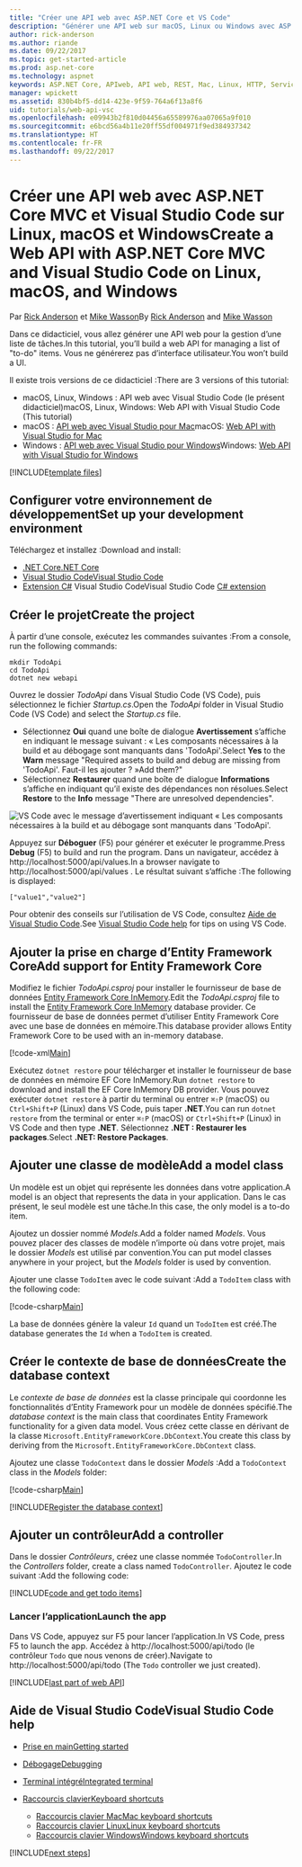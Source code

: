 ```yaml
---
title: "Créer une API web avec ASP.NET Core et VS Code"
description: "Générer une API web sur macOS, Linux ou Windows avec ASP.NET Core MVC et Visual Studio Code"
author: rick-anderson
ms.author: riande
ms.date: 09/22/2017
ms.topic: get-started-article
ms.prod: asp.net-core
ms.technology: aspnet
keywords: ASP.NET Core, APIweb, API web, REST, Mac, Linux, HTTP, Service, Service HTTP, VS Code
manager: wpickett
ms.assetid: 830b4bf5-dd14-423e-9f59-764a6f13a8f6
uid: tutorials/web-api-vsc
ms.openlocfilehash: e09943b2f810d04456a65589976aa07065a9f010
ms.sourcegitcommit: e6bcd56a4b11e20ff55df004971f9ed384937342
ms.translationtype: HT
ms.contentlocale: fr-FR
ms.lasthandoff: 09/22/2017
---
```

# <a name="create-a-web-api-with-aspnet-core-mvc-and-visual-studio-code-on-linux-macos-and-windows"></a><span data-ttu-id="01ec4-104">Créer une API web avec ASP.NET Core MVC et Visual Studio Code sur Linux, macOS et Windows</span><span class="sxs-lookup"><span data-stu-id="01ec4-104">Create a Web API with ASP.NET Core MVC and Visual Studio Code on Linux, macOS, and Windows</span></span>

<span data-ttu-id="01ec4-105">Par [Rick Anderson](https://twitter.com/RickAndMSFT) et [Mike Wasson](https://github.com/mikewasson)</span><span class="sxs-lookup"><span data-stu-id="01ec4-105">By [Rick Anderson](https://twitter.com/RickAndMSFT) and [Mike Wasson](https://github.com/mikewasson)</span></span>

<span data-ttu-id="01ec4-106">Dans ce didacticiel, vous allez générer une API web pour la gestion d’une liste de tâches.</span><span class="sxs-lookup"><span data-stu-id="01ec4-106">In this tutorial, you’ll build a web API for managing a list of "to-do" items.</span></span> <span data-ttu-id="01ec4-107">Vous ne générerez pas d’interface utilisateur.</span><span class="sxs-lookup"><span data-stu-id="01ec4-107">You won’t build a UI.</span></span>

<span data-ttu-id="01ec4-108">Il existe trois versions de ce didacticiel :</span><span class="sxs-lookup"><span data-stu-id="01ec4-108">There are 3 versions of this tutorial:</span></span>

* <span data-ttu-id="01ec4-109">macOS, Linux, Windows : API web avec Visual Studio Code (le présent didacticiel)</span><span class="sxs-lookup"><span data-stu-id="01ec4-109">macOS, Linux, Windows: Web API with Visual Studio Code (This tutorial)</span></span>
* <span data-ttu-id="01ec4-110">macOS : [API web avec Visual Studio pour Mac](xref:tutorials/first-web-api-mac)</span><span class="sxs-lookup"><span data-stu-id="01ec4-110">macOS: [Web API with Visual Studio for Mac](xref:tutorials/first-web-api-mac)</span></span>
* <span data-ttu-id="01ec4-111">Windows : [API web avec Visual Studio pour Windows](xref:tutorials/first-web-api)</span><span class="sxs-lookup"><span data-stu-id="01ec4-111">Windows: [Web API with Visual Studio for Windows](xref:tutorials/first-web-api)</span></span>

<!-- WARNING: The code AND images in this doc are used by uid: tutorials/web-api-vsc, tutorials/first-web-api-mac and tutorials/first-web-api. If you change any code/images in this tutorial, update uid: tutorials/web-api-vsc -->

[!INCLUDE[template files](../includes/webApi/intro.md)]

## <a name="set-up-your-development-environment"></a><span data-ttu-id="01ec4-112">Configurer votre environnement de développement</span><span class="sxs-lookup"><span data-stu-id="01ec4-112">Set up your development environment</span></span>

<span data-ttu-id="01ec4-113">Téléchargez et installez :</span><span class="sxs-lookup"><span data-stu-id="01ec4-113">Download and install:</span></span>
- [<span data-ttu-id="01ec4-114">.NET Core</span><span class="sxs-lookup"><span data-stu-id="01ec4-114">.NET Core</span></span>](https://www.microsoft.com/net/core)
- [<span data-ttu-id="01ec4-115">Visual Studio Code</span><span class="sxs-lookup"><span data-stu-id="01ec4-115">Visual Studio Code</span></span>](https://code.visualstudio.com)
- <span data-ttu-id="01ec4-116">[Extension C#](https://marketplace.visualstudio.com/items?itemName=ms-vscode.csharp) Visual Studio Code</span><span class="sxs-lookup"><span data-stu-id="01ec4-116">Visual Studio Code [C# extension](https://marketplace.visualstudio.com/items?itemName=ms-vscode.csharp)</span></span>

## <a name="create-the-project"></a><span data-ttu-id="01ec4-117">Créer le projet</span><span class="sxs-lookup"><span data-stu-id="01ec4-117">Create the project</span></span>

<span data-ttu-id="01ec4-118">À partir d’une console, exécutez les commandes suivantes :</span><span class="sxs-lookup"><span data-stu-id="01ec4-118">From a console, run the following commands:</span></span>

```console
mkdir TodoApi
cd TodoApi
dotnet new webapi
```

<span data-ttu-id="01ec4-119">Ouvrez le dossier *TodoApi* dans Visual Studio Code (VS Code), puis sélectionnez le fichier *Startup.cs*.</span><span class="sxs-lookup"><span data-stu-id="01ec4-119">Open the *TodoApi* folder in Visual Studio Code (VS Code) and select the *Startup.cs* file.</span></span>

- <span data-ttu-id="01ec4-120">Sélectionnez **Oui** quand une boîte de dialogue **Avertissement** s’affiche en indiquant le message suivant : « Les composants nécessaires à la build et au débogage sont manquants dans 'TodoApi'.</span><span class="sxs-lookup"><span data-stu-id="01ec4-120">Select **Yes** to the **Warn** message "Required assets to build and debug are missing from 'TodoApi'.</span></span> <span data-ttu-id="01ec4-121">Faut-il les ajouter ? »</span><span class="sxs-lookup"><span data-stu-id="01ec4-121">Add them?"</span></span>
- <span data-ttu-id="01ec4-122">Sélectionnez **Restaurer** quand une boîte de dialogue **Informations** s’affiche en indiquant qu’il existe des dépendances non résolues.</span><span class="sxs-lookup"><span data-stu-id="01ec4-122">Select **Restore** to the **Info** message "There are unresolved dependencies".</span></span>

<!-- uid: tutorials/first-mvc-app-xplat/start-mvc uses the pic below. If you change it, make sure it's consistent -->

![VS Code avec le message d’avertissement indiquant « Les composants nécessaires à la build et au débogage sont manquants dans 'TodoApi'.](web-api-vsc/_static/vsc_restore.png)

<span data-ttu-id="01ec4-126">Appuyez sur **Déboguer** (F5) pour générer et exécuter le programme.</span><span class="sxs-lookup"><span data-stu-id="01ec4-126">Press **Debug** (F5) to build and run the program.</span></span> <span data-ttu-id="01ec4-127">Dans un navigateur, accédez à http://localhost:5000/api/values.</span><span class="sxs-lookup"><span data-stu-id="01ec4-127">In a browser navigate to http://localhost:5000/api/values .</span></span> <span data-ttu-id="01ec4-128">Le résultat suivant s’affiche :</span><span class="sxs-lookup"><span data-stu-id="01ec4-128">The following is displayed:</span></span>

`["value1","value2"]`

<span data-ttu-id="01ec4-129">Pour obtenir des conseils sur l’utilisation de VS Code, consultez [Aide de Visual Studio Code](#visual-studio-code-help).</span><span class="sxs-lookup"><span data-stu-id="01ec4-129">See [Visual Studio Code help](#visual-studio-code-help) for tips on using VS Code.</span></span>

## <a name="add-support-for-entity-framework-core"></a><span data-ttu-id="01ec4-130">Ajouter la prise en charge d’Entity Framework Core</span><span class="sxs-lookup"><span data-stu-id="01ec4-130">Add support for Entity Framework Core</span></span>

<span data-ttu-id="01ec4-131">Modifiez le fichier *TodoApi.csproj* pour installer le fournisseur de base de données [Entity Framework Core InMemory](https://docs.microsoft.com/ef/core/providers/in-memory/).</span><span class="sxs-lookup"><span data-stu-id="01ec4-131">Edit the *TodoApi.csproj* file to install the [Entity Framework Core InMemory](https://docs.microsoft.com/ef/core/providers/in-memory/) database provider.</span></span> <span data-ttu-id="01ec4-132">Ce fournisseur de base de données permet d’utiliser Entity Framework Core avec une base de données en mémoire.</span><span class="sxs-lookup"><span data-stu-id="01ec4-132">This database provider allows Entity Framework Core to be used with an in-memory database.</span></span>

[!code-xml[Main](web-api-vsc/sample/TodoApi/TodoApi.csproj?highlight=12)]

<span data-ttu-id="01ec4-133">Exécutez `dotnet restore` pour télécharger et installer le fournisseur de base de données en mémoire EF Core InMemory.</span><span class="sxs-lookup"><span data-stu-id="01ec4-133">Run `dotnet restore` to download and install the EF Core InMemory DB provider.</span></span> <span data-ttu-id="01ec4-134">Vous pouvez exécuter `dotnet restore` à partir du terminal ou entrer `⌘⇧P` (macOS) ou `Ctrl+Shift+P` (Linux) dans VS Code, puis taper **.NET**.</span><span class="sxs-lookup"><span data-stu-id="01ec4-134">You can run `dotnet restore` from the terminal or enter `⌘⇧P` (macOS) or `Ctrl+Shift+P` (Linux) in VS Code and then type **.NET**.</span></span> <span data-ttu-id="01ec4-135">Sélectionnez **.NET : Restaurer les packages**.</span><span class="sxs-lookup"><span data-stu-id="01ec4-135">Select **.NET: Restore Packages**.</span></span>

## <a name="add-a-model-class"></a><span data-ttu-id="01ec4-136">Ajouter une classe de modèle</span><span class="sxs-lookup"><span data-stu-id="01ec4-136">Add a model class</span></span>

<span data-ttu-id="01ec4-137">Un modèle est un objet qui représente les données dans votre application.</span><span class="sxs-lookup"><span data-stu-id="01ec4-137">A model is an object that represents the data in your application.</span></span> <span data-ttu-id="01ec4-138">Dans le cas présent, le seul modèle est une tâche.</span><span class="sxs-lookup"><span data-stu-id="01ec4-138">In this case, the only model is a to-do item.</span></span>

<span data-ttu-id="01ec4-139">Ajoutez un dossier nommé *Models*.</span><span class="sxs-lookup"><span data-stu-id="01ec4-139">Add a folder named *Models*.</span></span> <span data-ttu-id="01ec4-140">Vous pouvez placer des classes de modèle n’importe où dans votre projet, mais le dossier *Models* est utilisé par convention.</span><span class="sxs-lookup"><span data-stu-id="01ec4-140">You can put model classes anywhere in your project, but the *Models* folder is used by convention.</span></span>

<span data-ttu-id="01ec4-141">Ajouter une classe `TodoItem` avec le code suivant :</span><span class="sxs-lookup"><span data-stu-id="01ec4-141">Add a `TodoItem` class with the following code:</span></span>

[!code-csharp[Main](first-web-api/sample/TodoApi/Models/TodoItem.cs)]

<span data-ttu-id="01ec4-142">La base de données génère la valeur `Id` quand un `TodoItem` est créé.</span><span class="sxs-lookup"><span data-stu-id="01ec4-142">The database generates the `Id` when a `TodoItem` is created.</span></span>

## <a name="create-the-database-context"></a><span data-ttu-id="01ec4-143">Créer le contexte de base de données</span><span class="sxs-lookup"><span data-stu-id="01ec4-143">Create the database context</span></span>

<span data-ttu-id="01ec4-144">Le *contexte de base de données* est la classe principale qui coordonne les fonctionnalités d’Entity Framework pour un modèle de données spécifié.</span><span class="sxs-lookup"><span data-stu-id="01ec4-144">The *database context* is the main class that coordinates Entity Framework functionality for a given data model.</span></span> <span data-ttu-id="01ec4-145">Vous créez cette classe en dérivant de la classe `Microsoft.EntityFrameworkCore.DbContext`.</span><span class="sxs-lookup"><span data-stu-id="01ec4-145">You create this class by deriving from the `Microsoft.EntityFrameworkCore.DbContext` class.</span></span>

<span data-ttu-id="01ec4-146">Ajoutez une classe `TodoContext` dans le dossier *Models* :</span><span class="sxs-lookup"><span data-stu-id="01ec4-146">Add a `TodoContext` class in the *Models* folder:</span></span>

[!code-csharp[Main](first-web-api/sample/TodoApi/Models/TodoContext.cs)]

[!INCLUDE[Register the database context](../includes/webApi/register_dbContext.md)]

## <a name="add-a-controller"></a><span data-ttu-id="01ec4-147">Ajouter un contrôleur</span><span class="sxs-lookup"><span data-stu-id="01ec4-147">Add a controller</span></span>

<span data-ttu-id="01ec4-148">Dans le dossier *Contrôleurs*, créez une classe nommée `TodoController`.</span><span class="sxs-lookup"><span data-stu-id="01ec4-148">In the *Controllers* folder, create a class named `TodoController`.</span></span> <span data-ttu-id="01ec4-149">Ajoutez le code suivant :</span><span class="sxs-lookup"><span data-stu-id="01ec4-149">Add the following code:</span></span>

[!INCLUDE[code and get todo items](../includes/webApi/getTodoItems.md)]

### <a name="launch-the-app"></a><span data-ttu-id="01ec4-150">Lancer l’application</span><span class="sxs-lookup"><span data-stu-id="01ec4-150">Launch the app</span></span>

<span data-ttu-id="01ec4-151">Dans VS Code, appuyez sur F5 pour lancer l’application.</span><span class="sxs-lookup"><span data-stu-id="01ec4-151">In VS Code, press F5 to launch the app.</span></span> <span data-ttu-id="01ec4-152">Accédez à http://localhost:5000/api/todo (le contrôleur `Todo` que nous venons de créer).</span><span class="sxs-lookup"><span data-stu-id="01ec4-152">Navigate to  http://localhost:5000/api/todo   (The `Todo` controller we just created).</span></span>

[!INCLUDE[last part of web API](../includes/webApi/end.md)]

## <a name="visual-studio-code-help"></a><span data-ttu-id="01ec4-153">Aide de Visual Studio Code</span><span class="sxs-lookup"><span data-stu-id="01ec4-153">Visual Studio Code help</span></span>

- [<span data-ttu-id="01ec4-154">Prise en main</span><span class="sxs-lookup"><span data-stu-id="01ec4-154">Getting started</span></span>](https://code.visualstudio.com/docs)
- [<span data-ttu-id="01ec4-155">Débogage</span><span class="sxs-lookup"><span data-stu-id="01ec4-155">Debugging</span></span>](https://code.visualstudio.com/docs/editor/debugging)
- [<span data-ttu-id="01ec4-156">Terminal intégré</span><span class="sxs-lookup"><span data-stu-id="01ec4-156">Integrated terminal</span></span>](https://code.visualstudio.com/docs/editor/integrated-terminal)
- [<span data-ttu-id="01ec4-157">Raccourcis clavier</span><span class="sxs-lookup"><span data-stu-id="01ec4-157">Keyboard shortcuts</span></span>](https://code.visualstudio.com/docs/getstarted/keybindings#_keyboard-shortcuts-reference)

  - [<span data-ttu-id="01ec4-158">Raccourcis clavier Mac</span><span class="sxs-lookup"><span data-stu-id="01ec4-158">Mac keyboard shortcuts</span></span>](https://code.visualstudio.com/shortcuts/keyboard-shortcuts-macos.pdf)
  - [<span data-ttu-id="01ec4-159">Raccourcis clavier Linux</span><span class="sxs-lookup"><span data-stu-id="01ec4-159">Linux keyboard shortcuts</span></span>](https://code.visualstudio.com/shortcuts/keyboard-shortcuts-linux.pdf)
  - [<span data-ttu-id="01ec4-160">Raccourcis clavier Windows</span><span class="sxs-lookup"><span data-stu-id="01ec4-160">Windows keyboard shortcuts</span></span>](https://code.visualstudio.com/shortcuts/keyboard-shortcuts-windows.pdf)

[!INCLUDE[next steps](../includes/webApi/next.md)]


